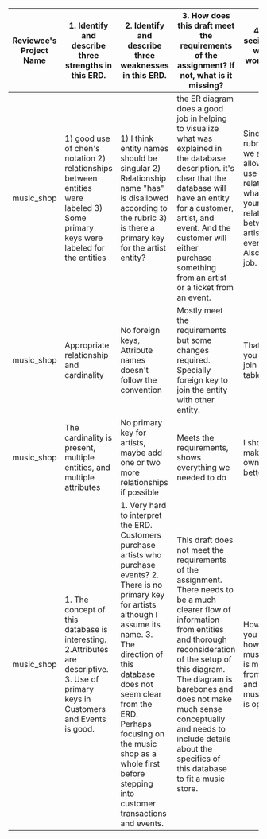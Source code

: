 | Reviewee's Project Name | 1. Identify and describe three strengths in this ERD.                                                                                                                                                                                                                                                                                                                                                                                                    | 2. Identify and describe three weaknesses in this ERD.                                                                                                                                                                                                                                                                                                                                                           | 3. How does this draft meet the requirements of the assignment? If not, what is it missing?                                                                                                                                                                                                                                                           | 4. After seeing this, I was left wondering . . .                                                                                                  |
|-------------------------|----------------------------------------------------------------------------------------------------------------------------------------------------------------------------------------------------------------------------------------------------------------------------------------------------------------------------------------------------------------------------------------------------------------------------------------------------------|------------------------------------------------------------------------------------------------------------------------------------------------------------------------------------------------------------------------------------------------------------------------------------------------------------------------------------------------------------------------------------------------------------------|-------------------------------------------------------------------------------------------------------------------------------------------------------------------------------------------------------------------------------------------------------------------------------------------------------------------------------------------------------|---------------------------------------------------------------------------------------------------------------------------------------------------|
| music_shop              | 1) good use of chen's notation  2) relationships between entities were labeled 3) Some primary keys were labeled for the entities                                                                                                                                                                                                                                                                                                                        | 1) I think entity names should be singular 2) Relationship name "has" is disallowed according to the rubric 3) is there a primary key for the artist entity?                                                                                                                                                                                                                                                     | the ER diagram does a good job in helping to visualize what was explained in the database description. it's clear that the database will have an entity for a customer, artist, and event. And the customer will either purchase something from an artist or a ticket from an event.                                                                  | Since the rubric says we aren't allowed to use "has" relationships, what will your new relationship between artist and event be? Also good job.   |
| music_shop              | Appropriate relationship and cardinality                                                                                                                                                                                                                                                                                                                                                                                                                 | No foreign keys, Attribute names doesn't follow the convention                                                                                                                                                                                                                                                                                                                                                   | Mostly meet the requirements but some changes required. Specially foreign key to join the entity with other entity.                                                                                                                                                                                                                                   | That how are you gonna join them tables.                                                                                                          |
| music_shop              | The cardinality is present, multiple entities, and multiple attributes                                                                                                                                                                                                                                                                                                                                                                                   | No primary key for artists, maybe add one or two more relationships if possible                                                                                                                                                                                                                                                                                                                                  | Meets the requirements, shows everything we needed to do                                                                                                                                                                                                                                                                                              | I should make my own draft better                                                                                                                 |
| music_shop              | 1. The concept of this database is interesting. 2.Attributes are descriptive. 3. Use of primary keys in Customers and Events is good.                                                                                                                                                                                                                                                                                                                    | 1. Very hard to interpret the ERD. Customers purchase artists who purchase events? 2. There is no primary key for artists although I assume its name. 3. The direction of this database does not seem clear from the ERD. Perhaps focusing on the music shop as a whole first before stepping into customer transactions and events.                                                                             | This draft does not meet the requirements of the assignment. There needs to be a much clearer flow of information from entities and thorough reconsideration of the setup of this diagram. The diagram is barebones and does not make much sense conceptually and needs to include details about the specifics of this database to fit a music store. | How could you consider how much a music store is making from sales and how the music store is operated?                                           |
